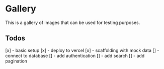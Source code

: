 # Gallery

This is a gallery of images that can be used for testing purposes.


## Todos
[x] - basic setup
[x] - deploy to vercel
[x] - scaffolding with mock data
[] - connect to database
[] - add authentication
[] - add search
[] - add pagination
